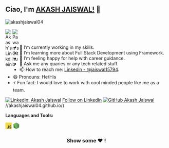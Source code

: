 ## Ciao, I'm [AKASH JAISWAL!](https://akashjaiswal04.github.io/) 👋

<p align="left"> <img src="https://komarev.com/ghpvc/?username=iampawan&label=Views&color=blue&style=plastic" alt="akashjaiswal04" /> </p>


<a href="https://www.linkedin.com/in/akash-jaiswal-a8a9019a/">
  <img align="left" alt="Akash's Linkdein" width="22px" src="https://cdn.jsdelivr.net/npm/simple-icons@v3/icons/linkedin.svg" />
</a>
<a href="https://github.com/akashjaiswal04">
  <img align="left" alt="Pawan's Github" width="22px" src="https://cdn.jsdelivr.net/npm/simple-icons@v3/icons/github.svg" />
</a>
<br/>
<br/>



- 🔭 I’m currently working in my skills.
- 🌱 I’m learning more about Full Stack Development using Framework.
- 🤔 I’m feeling happy for help with career guidance.
- 💬 Ask me any quaries or any tech related stuff.
- 📫 How to reach me: [Linkedin - @jaiswal15794](https://www.linkedin.com/in/akash-jaiswal-a8a9019a/).
- 😄 Pronouns: He/His
- ⚡ Fun fact: I would love to work with cool minded people like me as a team.

[![Linkedin: Akash Jaiswal](https://img.shields.io/badge/-Akashjaiswal-blue?style=flat-square&logo=Linkedin&logoColor=white&link=https://www.linkedin.com/in/akash-jaiswal-a8a9019a/)](https://linkedin.com/in/akash-jaiswal-a8a9019a)
<a class="libutton" href="https://www.linkedin.com/comm/mynetwork/discovery-see-all?usecase=PEOPLE_FOLLOWS&followMember=akash-jaiswal-8a80b6174" target="_blank">Follow on LinkedIn</a>
[![GitHub Akash Jaiswal](https://img.shields.io/github/followers/iampawan?label=follow&style=social)](https://github.com/akashjaiswal04)
//akashjaiswal04.github.io/)


**Languages and Tools:**  

<code><img height="20" src="https://raw.githubusercontent.com/github/explore/80688e429a7d4ef2fca1e82350fe8e3517d3494d/topics/javascript/javascript.png"></code>
<code><img height="20" src="https://raw.githubusercontent.com/github/explore/80688e429a7d4ef2fca1e82350fe8e3517d3494d/topics/nodejs/nodejs.png"></code>    


<div align="center">

### Show some ❤️ !

</div>

